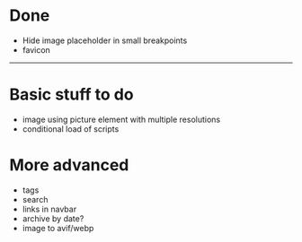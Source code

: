 # Done

* Hide image placeholder in small breakpoints
* favicon

---


# Basic stuff to do

* image using picture element with multiple resolutions
* conditional load of scripts


# More advanced

* tags
* search
* links in navbar
* archive by date?
* image to avif/webp
